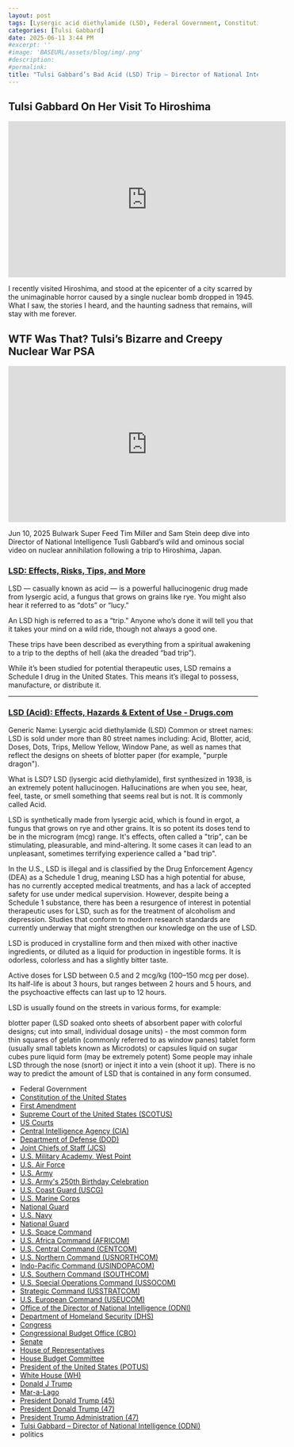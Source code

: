 ```yaml
---
layout: post
tags: [Lysergic acid diethylamide (LSD), Federal Government, Constitution of the United States, First Amendment, Supreme Court of the United States (SCOTUS), US Courts, Central Intelligence Agency (CIA), Department of Defense (DOD), Joint Chiefs of Staff (JCS), U.S. Military Academy West Point, U.S. Air Force, U.S. Army, U.S. Army’s 250th Birthday Celebration, U.S. Coast Guard (USCG), U.S. Marine Corps, National Guard, U.S. Navy, National Guard, U.S. Space Command, U.S. Africa Command (AFRICOM), U.S. Central Command (CENTCOM), U.S. Northern Command (USNORTHCOM), Indo-Pacific Command (USINDOPACOM), U.S. Southern Command (SOUTHCOM), U.S. Special Operations Command (USSOCOM), Strategic Command (USSTRATCOM), U.S. European Command (USEUCOM), Office of the Director of National Intelligence (ODNI), Department of Homeland Security (DHS), Congress, Congressional Budget Office (CBO), Senate, House of Representatives, House Budget Committee, President of the United States (POTUS), White House (WH), Donald J Trump, Mar-a-Lago, President Donald Trump (45), President Donald Trump (47), President Trump Administration (47), Tulsi Gabbard – Director of National Intelligence (ODNI), politics]
categories: [Tulsi Gabbard]
date: 2025-06-11 3:44 PM
#excerpt: ''
#image: 'BASEURL/assets/blog/img/.png'
#description:
#permalink:
title: "Tulsi Gabbard’s Bad Acid (LSD) Trip – Director of National Intelligence)"
---
```



## Tulsi Gabbard On Her Visit To Hiroshima

<iframe width="560" height="315" src="https://www.youtube.com/embed/NpuPHg2Bh5k?si=h41J75neGLMkzhfE" title="YouTube video player" frameborder="0" allow="accelerometer; autoplay; clipboard-write; encrypted-media; gyroscope; picture-in-picture; web-share" referrerpolicy="strict-origin-when-cross-origin" allowfullscreen></iframe>

I recently visited Hiroshima, and stood at the epicenter of a city scarred by the unimaginable horror caused by a single nuclear bomb dropped in 1945. What I saw, the  stories I heard, and the haunting sadness that remains, will stay with me forever.


## WTF Was That? Tulsi’s Bizarre and Creepy Nuclear War PSA

<iframe width="560" height="315" src="https://www.youtube.com/embed/ekVojqj6sVU?si=TEPx0sRQIxHWZLAW" title="YouTube video player" frameborder="0" allow="accelerometer; autoplay; clipboard-write; encrypted-media; gyroscope; picture-in-picture; web-share" referrerpolicy="strict-origin-when-cross-origin" allowfullscreen></iframe>

Jun 10, 2025  Bulwark Super Feed
Tim Miller and Sam Stein deep dive into Director of National Intelligence Tusli Gabbard’s wild and ominous social video on nuclear annihilation following a trip to Hiroshima, Japan.

### [LSD: Effects, Risks, Tips, and More](https://www.healthline.com/health/lsd)

LSD — casually known as acid — is a powerful hallucinogenic drug made from lysergic acid, a fungus that grows on grains like rye. You might also hear it referred to as “dots” or “lucy.”

An LSD high is referred to as a “trip.” Anyone who’s done it will tell you that it takes your mind on a wild ride, though not always a good one.

These trips have been described as everything from a spiritual awakening to a trip to the depths of hell (aka the dreaded “bad trip”).

While it’s been studied for potential therapeutic uses, LSD remains a Schedule I drug in the United States. This means it’s illegal to possess, manufacture, or distribute it.


---
### [LSD (Acid): Effects, Hazards & Extent of Use - Drugs.com](https://www.drugs.com/illicit/lsd.html)

Generic Name: Lysergic acid diethylamide (LSD)
Common or street names: LSD is sold under more than 80 street names including: Acid, Blotter, acid, Doses, Dots, Trips, Mellow Yellow, Window Pane, as well as names that reflect the designs on sheets of blotter paper (for example, "purple dragon").

What is LSD?
LSD (lysergic acid diethylamide), first synthesized in 1938, is an extremely potent hallucinogen. Hallucinations are when you see, hear, feel, taste, or smell something that seems real but is not. It is commonly called Acid.

LSD is synthetically made from lysergic acid, which is found in ergot, a fungus that grows on rye and other grains. It is so potent its doses tend to be in the microgram (mcg) range. It's effects, often called a "trip", can be stimulating, pleasurable, and mind-altering. It some cases it can lead to an unpleasant, sometimes terrifying experience called a "bad trip".

In the U.S., LSD is illegal and is classified by the Drug Enforcement Agency (DEA) as a Schedule 1 drug, meaning LSD has a high potential for abuse, has no currently accepted medical treatments, and has a lack of accepted safety for use under medical supervision. However, despite being a Schedule 1 substance, there has been a resurgence of interest in potential therapeutic uses for LSD, such as for the treatment of alcoholism and depression. Studies that conform to modern research standards are currently underway that might strengthen our knowledge on the use of LSD.

LSD is produced in crystalline form and then mixed with other inactive ingredients, or diluted as a liquid for production in ingestible forms. It is odorless, colorless and has a slightly bitter taste.

Active doses for LSD between 0.5 and 2 mcg/kg (100–150 mcg per dose). Its half-life is about 3 hours, but ranges between 2 hours and 5 hours, and the psychoactive effects can last up to 12 hours.

LSD is usually found on the streets in various forms, for example:

blotter paper (LSD soaked onto sheets of absorbent paper with colorful designs; cut into small, individual dosage units) - the most common form
thin squares of gelatin (commonly referred to as window panes)
tablet form (usually small tablets known as Microdots) or capsules
liquid on sugar cubes
pure liquid form (may be extremely potent)
Some people may inhale LSD through the nose (snort) or inject it into a vein (shoot it up). There is no way to predict the amount of LSD that is contained in any form consumed.

- Federal Government 
- [Constitution of the United States](https://constitution.congress.gov/)
- [First Amendment](https://constitution.congress.gov/constitution/amendment-1/)
- [Supreme Court of the United States (SCOTUS)](https://www.supremecourt.gov/)
- [US Courts](https://www.uscourts.gov/)
- [Central Intelligence Agency (CIA)](https://www.cia.gov/)
- [Department of Defense (DOD)](https://www.defense.gov/)
- [Joint Chiefs of Staff (JCS)](https://www.jcs.mil/)
- [U.S. Military Academy, West Point](https://www.westpoint.edu/)
- [U.S. Air Force](https://www.af.mil/)
- [U.S. Army](https://www.army.mil/)
- [U.S. Army's 250th Birthday Celebration](https://www.army.mil/1775/)
- [U.S. Coast Guard (USCG)](https://www.uscg.mil/)
- [U.S. Marine Corps](https://www.marines.mil/)
- [National Guard](https://www.nationalguard.mil/)
- [U.S. Navy](https://www.navy.mil/)
- [National Guard](https://www.nationalguard.mil/)
- [U.S. Space Command](https://www.spacecom.mil/)
- [U.S. Africa Command (AFRICOM)](https://www.africom.mil/)
- [U.S. Central Command (CENTCOM)](https://www.centcom.mil/)
- [U.S. Northern Command (USNORTHCOM)](https://www.northcom.mil/)
- [Indo-Pacific Command (USINDOPACOM)](https://www.pacom.mil/)
- [U.S. Southern Command (SOUTHCOM)](http://www.southcom.mil/)
- [U.S. Special Operations Command (USSOCOM)](https://www.socom.mil/)
- [Strategic Command (USSTRATCOM)](http://www.stratcom.mil/)
- [U.S. European Command (USEUCOM)](https://www.eucom.mil/)
- [Office of the Director of National Intelligence (ODNI)](https://www.odni.gov/)
- [Department of Homeland Security (DHS)](https://www.dhs.gov/)
- [Congress](https;//www.congress.gov/)
- [Congressional Budget Office (CBO)](https://www.cbo.gov/)
- [Senate](https://www.senate.gov/)
- [House of Representatives](https://www.house.gov/)
- [House Budget Committee ](https://budget.house.gov/)
- [President of the United States (POTUS)](https://www.whitehouse.gov/)
- [White House (WH)](https://www.whitehouse.gov/)
- [Donald J Trump](https://www.donaldjtrump.com/)
- [Mar-a-Lago](https://www.maralagoclub.com/)
- [President Donald Trump (45)](https://trumpwhitehouse.archives.gov/)
- [President Donald Trump (47)](https://www.whitehouse.gov/administration/donald-j-trump/)
- [President Trump Administration (47)](https://www.whitehouse.gov/administration/)
- [Tulsi Gabbard – Director of National Intelligence (ODNI)](https://www.odni.gov/index.php/who-we-are/leadership/director-of-national-intelligence)
- politics 
